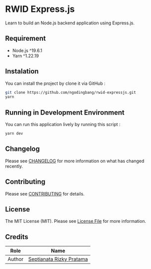 # RWID Express.js

Learn to build an Node.js backend application using Express.js.

## Requirement

- Node.js ^19.6.1
- Yarn ^1.22.19

## Instalation

You can install the project by clone it via GitHub :

```bash
git clone https://github.com/ngodingbang/rwid-expressjs.git
yarn
```

## Running in Development Environment

You can run this application lively by running this script :

```bash
yarn dev
```

## Changelog

Please see [CHANGELOG](CHANGELOG.md) for more information on what has changed recently.

## Contributing

Please see [CONTRIBUTING](CONTRIBUTING.md) for details.

## License

The MIT License (MIT). Please see [License File](LICENSE.md) for more information.

## Credits

| Role   | Name                                                     |
| ------ | -------------------------------------------------------- |
| Author | [Septianata Rizky Pratama](https://github.com/ianriizky) |
